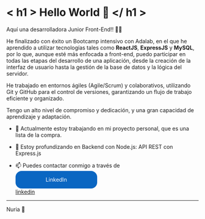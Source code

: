 # < h1 > Hello World 👋 </ h1 >

Aquí una desarrolladora Junior Front-End!! 👩‍💻

He finalizado con éxito un Bootcamp intensivo con Adalab, en el que he aprendido a utilizar tecnologías tales como **ReactJS**, **ExpressJS** y **MySQL**, por lo que, aunque esté más enfocada a front-end, puedo participar en todas las etapas del desarrollo de una aplicación, desde la creación de la interfaz de usuario hasta la gestión de la base de datos y la lógica del servidor.

He trabajado en entornos ágiles (Agile/Scrum) y colaborativos, utilizando Git y GitHub para el control de versiones, garantizando un flujo de trabajo eficiente y organizado.

Tengo un alto nivel de compromiso y dedicación, y una gran capacidad de aprendizaje y adaptación.

- 🔭 Actualmente estoy trabajando en mi proyecto personal, que es una lista de la compra.
- 🌱 Estoy profundizando en Backend con Node.js: API REST con Express.js
      <style>
        .libutton {
          display: flex;
          flex-direction: column;
          justify-content: center;
          padding: 7px;
          text-align: center;
          outline: none;
          text-decoration: none !important;
          color: #ffffff !important;
          width: 200px;
          height: 32px;
          border-radius: 16px;
          background-color: #0A66C2;
          font-family: "SF Pro Text", Helvetica, sans-serif;
        }
      </style>


 
- 📫 Puedes contactar conmigo a través de <a class="libutton" href="https://www.linkedin.com/comm/mynetwork/discovery-see-all?usecase=PEOPLE_FOLLOWS&followMember=nuria-8890-cd" target="_blank">LinkedIn</a>
 [linkedin](https://www.linkedin.com/in/nuria-8890-cd)

---
Nuria 🐜
  
<!--
- 👯 I’m looking to collaborate on ...
- 🤔 I’m looking for help with ...
- 💬 Ask me about ...
- 😄 Pronouns: ...
- ⚡ Fun fact: ...
-->
